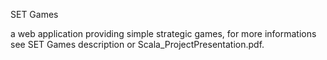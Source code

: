 SET Games

a web application providing simple strategic games, for more informations see SET Games description or Scala_ProjectPresentation.pdf.
